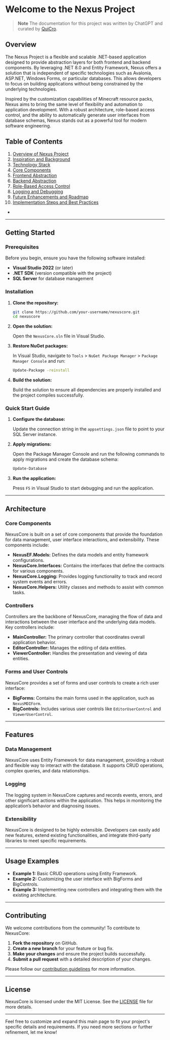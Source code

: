 # Welcome to the Nexus Project

> **Note**
> The documentation for this project was written by ChatGPT and curated by [QuiCro](https://github.com/Quicro).

## Overview

The Nexus Project is a flexible and scalable .NET-based application designed to provide abstraction layers for both frontend and backend components. By leveraging .NET 8.0 and Entity Framework, Nexus offers a solution that is independent of specific technologies such as Avalonia, ASP.NET, Windows Forms, or particular databases. This allows developers to focus on building applications without being constrained by the underlying technologies.

Inspired by the customization capabilities of Minecraft resource packs, Nexus aims to bring the same level of flexibility and automation to application development. With a robust architecture, role-based access control, and the ability to automatically generate user interfaces from database schemas, Nexus stands out as a powerful tool for modern software engineering.

## Table of Contents

1. [Overview of Nexus Project](#overview-of-nexus-project)
2. [Inspiration and Background](#inspiration-and-background)
3. [Technology Stack](#technology-stack)
4. [Core Components](#core-components)
5. [Frontend Abstraction](#frontend-abstraction)
6. [Backend Abstraction](#backend-abstraction)
7. [Role-Based Access Control](#role-based-access-control)
8. [Logging and Debugging](#logging-and-debugging)
9. [Future Enhancements and Roadmap](#future-enhancements-and-roadmap)
10. [Implementation Steps and Best Practices](#implementation-steps-and-best-practices)

-

---

## Getting Started

### Prerequisites

Before you begin, ensure you have the following software installed:

- **Visual Studio 2022** (or later)
- **.NET SDK** (version compatible with the project)
- **SQL Server** for database management

### Installation

1. **Clone the repository:**

   ```sh
   git clone https://github.com/your-username/nexuscore.git
   cd nexuscore
   ```

2. **Open the solution:**

   Open the `NexusCore.sln` file in Visual Studio.

3. **Restore NuGet packages:**

   In Visual Studio, navigate to `Tools` > `NuGet Package Manager` > `Package Manager Console` and run:

   ```sh
   Update-Package -reinstall
   ```

4. **Build the solution:**

   Build the solution to ensure all dependencies are properly installed and the project compiles successfully.

### Quick Start Guide

1. **Configure the database:**

   Update the connection string in the `appsettings.json` file to point to your SQL Server instance.

2. **Apply migrations:**

   Open the Package Manager Console and run the following commands to apply migrations and create the database schema:

   ```sh
   Update-Database
   ```

3. **Run the application:**

   Press `F5` in Visual Studio to start debugging and run the application.

---

## Architecture

### Core Components

NexusCore is built on a set of core components that provide the foundation for data management, user interface interactions, and extensibility. These components include:

- **NexusEF.Models:** Defines the data models and entity framework configurations.
- **NexusCore.Interfaces:** Contains the interfaces that define the contracts for various components.
- **NexusCore.Logging:** Provides logging functionality to track and record system events and errors.
- **NexusCore.Helpers:** Utility classes and methods to assist with common tasks.

### Controllers

Controllers are the backbone of NexusCore, managing the flow of data and interactions between the user interface and the underlying data models. Key controllers include:

- **MainController:** The primary controller that coordinates overall application behavior.
- **EditorController:** Manages the editing of data entities.
- **ViewerController:** Handles the presentation and viewing of data entities.

### Forms and User Controls

NexusCore provides a set of forms and user controls to create a rich user interface:

- **BigForms:** Contains the main forms used in the application, such as `NexusMDIForm`.
- **BigControls:** Includes various user controls like `EditorUserControl` and `ViewerUserControl`.

---

## Features

### Data Management

NexusCore uses Entity Framework for data management, providing a robust and flexible way to interact with the database. It supports CRUD operations, complex queries, and data relationships.

### Logging

The logging system in NexusCore captures and records events, errors, and other significant actions within the application. This helps in monitoring the application’s behavior and diagnosing issues.

### Extensibility

NexusCore is designed to be highly extensible. Developers can easily add new features, extend existing functionalities, and integrate third-party libraries to meet specific requirements.

---

## Usage Examples

- **Example 1:** Basic CRUD operations using Entity Framework.
- **Example 2:** Customizing the user interface with BigForms and BigControls.
- **Example 3:** Implementing new controllers and integrating them with the existing architecture.

---

## Contributing

We welcome contributions from the community! To contribute to NexusCore:

1. **Fork the repository** on GitHub.
2. **Create a new branch** for your feature or bug fix.
3. **Make your changes** and ensure the project builds successfully.
4. **Submit a pull request** with a detailed description of your changes.

Please follow our [contribution guidelines](link-to-guidelines) for more information.

---

## License

NexusCore is licensed under the MIT License. See the [LICENSE](link-to-license) file for more details.

---

Feel free to customize and expand this main page to fit your project's specific details and requirements. If you need more sections or further refinement, let me know!

